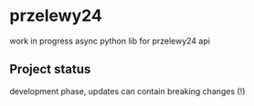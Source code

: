 # przelewy24

work in progress async python lib for przelewy24 api

## Project status
development phase, updates can contain breaking changes (!)
